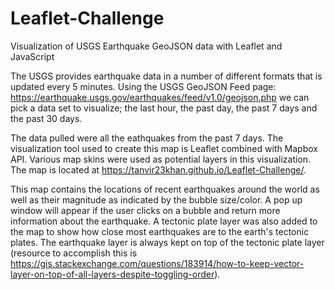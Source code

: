 # Leaflet-Challenge
Visualization of USGS Earthquake GeoJSON data with Leaflet and JavaScript

The USGS provides earthquake data in a number of different formats that is updated every 5 minutes. Using the USGS GeoJSON Feed page: https://earthquake.usgs.gov/earthquakes/feed/v1.0/geojson.php we can pick a data set to visualize; the last hour, the past day, the past 7 days and the past 30 days.

The data pulled were all the eathquakes from the past 7 days. The visualization tool used to create this map is Leaflet combined with Mapbox API. Various map skins were used as potential layers in this visualization. The map is located at https://tanvir23khan.github.io/Leaflet-Challenge/.

This map contains the locations of recent earthquakes around the world as well as their magnitude as indicated by the bubble size/color. A pop up window will appear if the user clicks on a bubble and return more information about the earthquake. A tectonic plate layer was also added to the map to show how close most earthquakes are to the earth's tectonic plates. The earthquake layer is always kept on top of the tectonic plate layer (resource to accomplish this is https://gis.stackexchange.com/questions/183914/how-to-keep-vector-layer-on-top-of-all-layers-despite-toggling-order).
